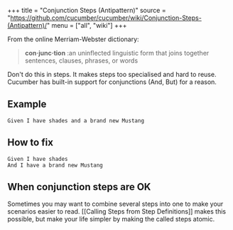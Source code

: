 +++
title = "Conjunction Steps (Antipattern)"
source = "https://github.com/cucumber/cucumber/wiki/Conjunction-Steps-(Antipattern)/"
menu = ["all", "wiki"]
+++

From the online Merriam-Webster dictionary:

> **con·junc·tion** :an uninflected linguistic form that joins together sentences, clauses, phrases, or words

Don't do this in steps. It makes steps too specialised and hard to reuse. Cucumber has built-in support for conjunctions (And, But) for a reason.

Example
-------

    Given I have shades and a brand new Mustang

How to fix
----------

    Given I have shades
    And I have a brand new Mustang

When conjunction steps are OK
-----------------------------

Sometimes you may want to combine several steps into one to make your scenarios easier to read. \[\[Calling Steps from Step Definitions\]\] makes this possible, but make your life simpler by making the called steps atomic.
